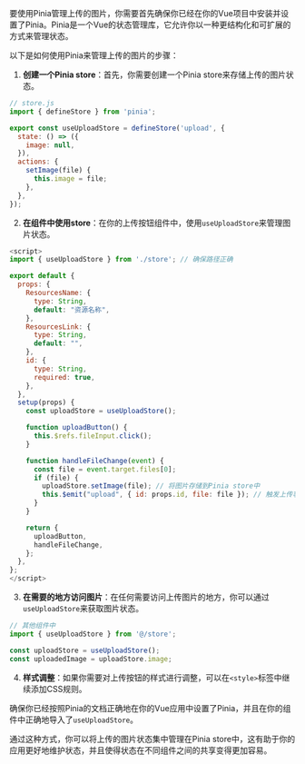 要使用Pinia管理上传的图片，你需要首先确保你已经在你的Vue项目中安装并设置了Pinia。Pinia是一个Vue的状态管理库，它允许你以一种更结构化和可扩展的方式来管理状态。

以下是如何使用Pinia来管理上传的图片的步骤：

1. **创建一个Pinia store**：首先，你需要创建一个Pinia store来存储上传的图片状态。

```javascript
// store.js
import { defineStore } from 'pinia';

export const useUploadStore = defineStore('upload', {
  state: () => ({
    image: null,
  }),
  actions: {
    setImage(file) {
      this.image = file;
    },
  },
});
```

2. **在组件中使用store**：在你的上传按钮组件中，使用`useUploadStore`来管理图片状态。

```javascript
<script>
import { useUploadStore } from './store'; // 确保路径正确

export default {
  props: {
    ResourcesName: {
      type: String,
      default: "资源名称",
    },
    ResourcesLink: {
      type: String,
      default: "",
    },
    id: {
      type: String,
      required: true,
    },
  },
  setup(props) {
    const uploadStore = useUploadStore();

    function uploadButton() {
      this.$refs.fileInput.click();
    }

    function handleFileChange(event) {
      const file = event.target.files[0];
      if (file) {
        uploadStore.setImage(file); // 将图片存储到Pinia store中
        this.$emit("upload", { id: props.id, file: file }); // 触发上传事件
      }
    }

    return {
      uploadButton,
      handleFileChange,
    };
  },
};
</script>
```

3. **在需要的地方访问图片**：在任何需要访问上传图片的地方，你可以通过`useUploadStore`来获取图片状态。

```javascript
// 其他组件中
import { useUploadStore } from '@/store';

const uploadStore = useUploadStore();
const uploadedImage = uploadStore.image;
```

4. **样式调整**：如果你需要对上传按钮的样式进行调整，可以在`<style>`标签中继续添加CSS规则。

确保你已经按照Pinia的文档正确地在你的Vue应用中设置了Pinia，并且在你的组件中正确地导入了`useUploadStore`。

通过这种方式，你可以将上传的图片状态集中管理在Pinia store中，这有助于你的应用更好地维护状态，并且使得状态在不同组件之间的共享变得更加容易。